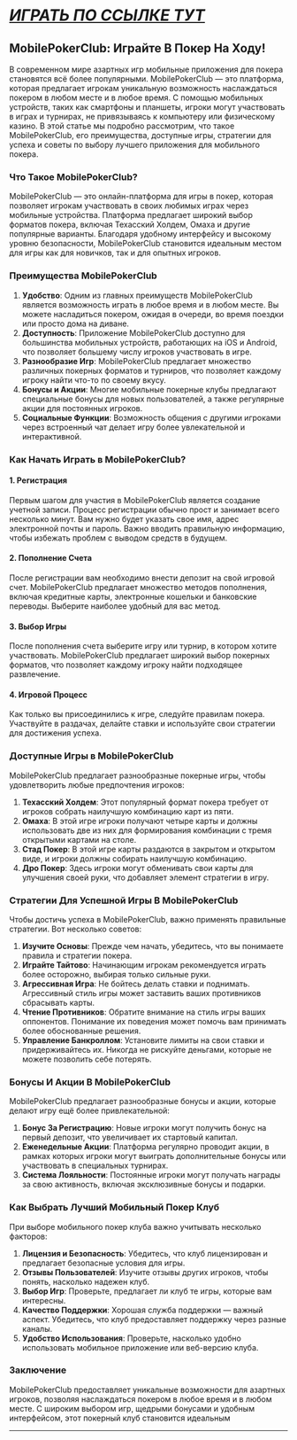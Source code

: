 # [***<u>ИГРАТЬ ПО ССЫЛКЕ ТУТ</u>***](https://playmopo.com/PKRROM)

## MobilePokerClub: Играйте В Покер На Ходу!

В современном мире азартных игр мобильные приложения для покера становятся всё более популярными. MobilePokerClub — это платформа, которая предлагает игрокам уникальную возможность наслаждаться покером в любом месте и в любое время. С помощью мобильных устройств, таких как смартфоны и планшеты, игроки могут участвовать в играх и турнирах, не привязываясь к компьютеру или физическому казино. В этой статье мы подробно рассмотрим, что такое MobilePokerClub, его преимущества, доступные игры, стратегии для успеха и советы по выбору лучшего приложения для мобильного покера.

### Что Такое MobilePokerClub?

MobilePokerClub — это онлайн-платформа для игры в покер, которая позволяет игрокам участвовать в своих любимых играх через мобильные устройства. Платформа предлагает широкий выбор форматов покера, включая Техасский Холдем, Омаха и другие популярные варианты. Благодаря удобному интерфейсу и высокому уровню безопасности, MobilePokerClub становится идеальным местом для игры как для новичков, так и для опытных игроков.

### Преимущества MobilePokerClub

1. **Удобство**: Одним из главных преимуществ MobilePokerClub является возможность играть в любое время и в любом месте. Вы можете насладиться покером, ожидая в очереди, во время поездки или просто дома на диване.
2. **Доступность**: Приложение MobilePokerClub доступно для большинства мобильных устройств, работающих на iOS и Android, что позволяет большему числу игроков участвовать в игре.
3. **Разнообразие Игр**: MobilePokerClub предлагает множество различных покерных форматов и турниров, что позволяет каждому игроку найти что-то по своему вкусу.
4. **Бонусы и Акции**: Многие мобильные покерные клубы предлагают специальные бонусы для новых пользователей, а также регулярные акции для постоянных игроков.
5. **Социальные Функции**: Возможность общения с другими игроками через встроенный чат делает игру более увлекательной и интерактивной.

### Как Начать Играть в MobilePokerClub?

#### 1. Регистрация

Первым шагом для участия в MobilePokerClub является создание учетной записи. Процесс регистрации обычно прост и занимает всего несколько минут. Вам нужно будет указать свое имя, адрес электронной почты и пароль. Важно вводить правильную информацию, чтобы избежать проблем с выводом средств в будущем.

#### 2. Пополнение Счета

После регистрации вам необходимо внести депозит на свой игровой счет. MobilePokerClub предлагает множество методов пополнения, включая кредитные карты, электронные кошельки и банковские переводы. Выберите наиболее удобный для вас метод.

#### 3. Выбор Игры

После пополнения счета выберите игру или турнир, в котором хотите участвовать. MobilePokerClub предлагает широкий выбор покерных форматов, что позволяет каждому игроку найти подходящее развлечение.

#### 4. Игровой Процесс

Как только вы присоединились к игре, следуйте правилам покера. Участвуйте в раздачах, делайте ставки и используйте свои стратегии для достижения успеха.

### Доступные Игры в MobilePokerClub

MobilePokerClub предлагает разнообразные покерные игры, чтобы удовлетворить любые предпочтения игроков:

1. **Техасский Холдем**: Этот популярный формат покера требует от игроков собрать наилучшую комбинацию карт из пяти.
2. **Омаха**: В этой игре игроки получают четыре карты и должны использовать две из них для формирования комбинации с тремя открытыми картами на столе.
3. **Стад Покер**: В этой игре карты раздаются в закрытом и открытом виде, и игроки должны собирать наилучшую комбинацию.
4. **Дро Покер**: Здесь игроки могут обменивать свои карты для улучшения своей руки, что добавляет элемент стратегии в игру.

### Стратегии Для Успешной Игры В MobilePokerClub

Чтобы достичь успеха в MobilePokerClub, важно применять правильные стратегии. Вот несколько советов:

1. **Изучите Основы**: Прежде чем начать, убедитесь, что вы понимаете правила и стратегии покера.
2. **Играйте Тайтово**: Начинающим игрокам рекомендуется играть более осторожно, выбирая только сильные руки.
3. **Агрессивная Игра**: Не бойтесь делать ставки и поднимать. Агрессивный стиль игры может заставить ваших противников сбрасывать карты.
4. **Чтение Противников**: Обратите внимание на стиль игры ваших оппонентов. Понимание их поведения может помочь вам принимать более обоснованные решения.
5. **Управление Банкроллом**: Установите лимиты на свои ставки и придерживайтесь их. Никогда не рискуйте деньгами, которые не можете позволить себе потерять.

### Бонусы И Акции В MobilePokerClub

MobilePokerClub предлагает разнообразные бонусы и акции, которые делают игру ещё более привлекательной:

1. **Бонус За Регистрацию**: Новые игроки могут получить бонус на первый депозит, что увеличивает их стартовый капитал.
2. **Еженедельные Акции**: Платформа регулярно проводит акции, в рамках которых игроки могут выиграть дополнительные бонусы или участвовать в специальных турнирах.
3. **Система Лояльности**: Постоянные игроки могут получать награды за свою активность, включая эксклюзивные бонусы и подарки.

### Как Выбрать Лучший Мобильный Покер Клуб

При выборе мобильного покер клуба важно учитывать несколько факторов:

1. **Лицензия и Безопасность**: Убедитесь, что клуб лицензирован и предлагает безопасные условия для игры.
2. **Отзывы Пользователей**: Изучите отзывы других игроков, чтобы понять, насколько надежен клуб.
3. **Выбор Игр**: Проверьте, предлагает ли клуб те игры, которые вам интересны.
4. **Качество Поддержки**: Хорошая служба поддержки — важный аспект. Убедитесь, что клуб предоставляет поддержку через разные каналы.
5. **Удобство Использования**: Проверьте, насколько удобно использовать мобильное приложение или веб-версию клуба.

### Заключение

MobilePokerClub предоставляет уникальные возможности для азартных игроков, позволяя наслаждаться покером в любое время и в любом месте. С широким выбором игр, щедрыми бонусами и удобным интерфейсом, этот покерный клуб становится идеальным



***
